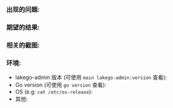 ### 出现的问题:


### 期望的结果:


### 相关的截图:


### 环境:
- lakego-admin 版本 (可使用 `main lakego-admin:version` 查看):
- Go version (可使用 `go version` 查看):
- OS (e.g: `cat /etc/os-release`):
- 其他:

